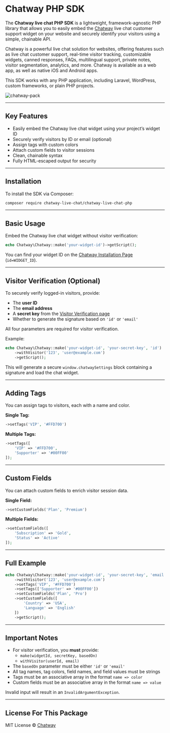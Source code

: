 
# Chatway PHP SDK

The **Chatway live chat PHP SDK** is a lightweight, framework-agnostic PHP library that allows you to easily embed the [Chatway](https://chatway.app/?utm_source=packagist) live chat customer support widget on your website and securely identify your visitors using a simple, chainable API.

Chatway is a powerful live chat solution for websites, offering features such as live chat customer support, real-time visitor tracking, customizable widgets, canned responses, FAQs, multilingual support, private notes, visitor segmentation, analytics, and more. Chatway is available as a web app, as well as native iOS and Android apps.

This SDK works with any PHP application, including Laravel, WordPress, custom frameworks, or plain PHP projects.

![chatway-pack](https://github.com/user-attachments/assets/23333c76-e427-487d-8341-d8579fe537de)

---

## Key Features

- Easily embed the Chatway live chat widget using your project’s widget ID
- Securely verify visitors by ID or email (optional)
- Assign tags with custom colors
- Attach custom fields to visitor sessions
- Clean, chainable syntax
- Fully HTML-escaped output for security

---

## Installation

To install the SDK via Composer:

```bash
composer require chatway-live-chat/chatway-live-chat-php
```

---

## Basic Usage

Embed the Chatway live chat widget without visitor verification:

```php
echo Chatway\Chatway::make('your-widget-id')->getScript();
```

You can find your widget ID on the [Chatway Installation Page](https://go.chatway.app/installation) (`id=WIDGET_ID`).

---

## Visitor Verification (Optional)

To securely verify logged-in visitors, provide:

- The **user ID**
- The **email address**
- A **secret key** from the [Visitor Verification page](https://go.chatway.app/visitors-verification)
- Whether to generate the signature based on `'id'` or `'email'`

All four parameters are required for visitor verification.

Example:

```php
echo Chatway\Chatway::make('your-widget-id', 'your-secret-key', 'id')
    ->withVisitor('123', 'user@example.com')
    ->getScript();
```

This will generate a secure `window.chatwaySettings` block containing a signature and load the chat widget.

---

## Adding Tags

You can assign tags to visitors, each with a name and color.

**Single Tag:**

```php
->setTags('VIP', '#FFD700')
```

**Multiple Tags:**

```php
->setTags([
    'VIP' => '#FFD700',
    'Supporter' => '#00FF00'
]);
```

---

## Custom Fields

You can attach custom fields to enrich visitor session data.

**Single Field:**

```php
->setCustomFields('Plan', 'Premium')
```

**Multiple Fields:**

```php
->setCustomFields([
    'Subscription' => 'Gold',
    'Status' => 'Active'
]);
```

---

## Full Example

```php
echo Chatway\Chatway::make('your-widget-id', 'your-secret-key', 'email')
    ->withVisitor('123', 'user@example.com')
    ->setTags('VIP', '#FFD700')
    ->setTags(['Supporter' => '#00FF00'])
    ->setCustomFields('Plan', 'Pro')
    ->setCustomFields([
        'Country' => 'USA',
        'Language' => 'English'
    ])
    ->getScript();
```

---

## Important Notes

- For visitor verification, you **must** provide:
  - `make(widgetId, secretKey, basedOn)`
  - `withVisitor(userId, email)`
- The `basedOn` parameter must be either `'id'` or `'email'`
- All tag names, tag colors, field names, and field values must be strings
- Tags must be an associative array in the format `name => color`
- Custom fields must be an associative array in the format `name => value`

Invalid input will result in an `InvalidArgumentException`.

---

## License For This Package

MIT License © [Chatway](https://chatway.app)
